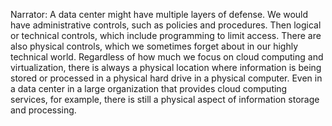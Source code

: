 Narrator: A data center might have multiple layers of defense. We would have administrative controls, such as policies and procedures. Then logical or technical controls, which include programming to limit access. There are also physical controls, which we sometimes forget about in our highly technical world. Regardless of how much we focus on cloud computing and virtualization, there is always a physical location where information is being stored or processed in a physical hard drive in a physical computer. Even in a data center in a large organization that provides cloud computing services, for example, there is still a physical aspect of information storage and processing.  

 